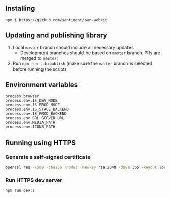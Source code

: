 ## Installing

```
npm i https://github.com/santiment/san-webkit
```

## Updating and publishing library

1. Local `master` branch should include all necessary updates
   - Development branches should be based on `master` branch. PRs are merged to `master`;
2. Run `npm run lib:publish` (make sure the `master` branch is selected before running the script)

## Environment variables

```
process.browser
process.env.IS_DEV_MODE
process.env.IS_PROD_MODE
process.env.IS_STAGE_BACKEND
process.env.IS_PROD_BACKEND
process.env.GQL_SERVER_URL
process.env.MEDIA_PATH
process.env.ICONS_PATH
```

## Running using HTTPS

### Generate a self-signed certificate

```bash
openssl req -x509 -sha256 -nodes -newkey rsa:2048 -days 365 -keyout localhost.key -out localhost.crt
```

### Run HTTPS dev server

```bash
npm run dev:s
```
